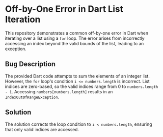 # Off-by-One Error in Dart List Iteration

This repository demonstrates a common off-by-one error in Dart when iterating over a list using a `for` loop. The error arises from incorrectly accessing an index beyond the valid bounds of the list, leading to an exception.

## Bug Description
The provided Dart code attempts to sum the elements of an integer list. However, the `for` loop's condition `i <= numbers.length` is incorrect.  List indices are zero-based, so the valid indices range from 0 to `numbers.length - 1`. Accessing `numbers[numbers.length]` results in an `IndexOutOfRangeException`.

## Solution
The solution corrects the loop condition to `i < numbers.length`, ensuring that only valid indices are accessed.